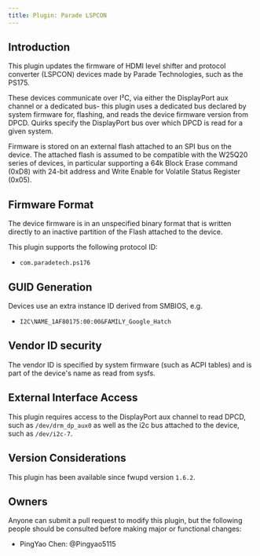 ```yaml
---
title: Plugin: Parade LSPCON
---
```


## Introduction

This plugin updates the firmware of HDMI level shifter and protocol converter
(LSPCON) devices made by Parade Technologies, such as the PS175.

These devices communicate over I²C, via either the DisplayPort aux channel or a
dedicated bus- this plugin uses a dedicated bus declared by system firmware for,
flashing, and reads the device firmware version from DPCD. Quirks specify the
DisplayPort bus over which DPCD is read for a given system.

Firmware is stored on an external flash attached to an SPI bus on the device.
The attached flash is assumed to be compatible with the W25Q20 series of
devices, in particular supporting a 64k Block Erase command (0xD8) with 24-bit
address and Write Enable for Volatile Status Register (0x05).

## Firmware Format

The device firmware is in an unspecified binary format that is written directly
to an inactive partition of the Flash attached to the device.

This plugin supports the following protocol ID:

* `com.paradetech.ps176`

## GUID Generation

Devices use an extra instance ID derived from SMBIOS, e.g.

* `I2C\NAME_1AF80175:00:00&FAMILY_Google_Hatch`

## Vendor ID security

The vendor ID is specified by system firmware (such as ACPI tables) and is
part of the device's name as read from sysfs.

## External Interface Access

This plugin requires access to the DisplayPort aux channel to read DPCD, such
as `/dev/drm_dp_aux0` as well as the i2c bus attached to the device, such as
`/dev/i2c-7`.

## Version Considerations

This plugin has been available since fwupd version `1.6.2`.

## Owners

Anyone can submit a pull request to modify this plugin, but the following people should be
consulted before making major or functional changes:

* PingYao Chen: @Pingyao5115
